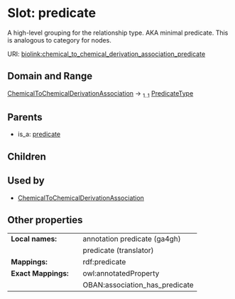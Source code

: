 
# Slot: predicate


A high-level grouping for the relationship type. AKA minimal predicate. This is analogous to category for nodes.

URI: [biolink:chemical_to_chemical_derivation_association_predicate](https://w3id.org/biolink/chemical_to_chemical_derivation_association_predicate)


## Domain and Range

[ChemicalToChemicalDerivationAssociation](ChemicalToChemicalDerivationAssociation.md) &#8594;  <sub>1..1</sub> [PredicateType](types/PredicateType.md)

## Parents

 *  is_a: [predicate](predicate.md)

## Children


## Used by

 * [ChemicalToChemicalDerivationAssociation](ChemicalToChemicalDerivationAssociation.md)

## Other properties

|  |  |  |
| --- | --- | --- |
| **Local names:** | | annotation predicate (ga4gh) |
|  | | predicate (translator) |
| **Mappings:** | | rdf:predicate |
| **Exact Mappings:** | | owl:annotatedProperty |
|  | | OBAN:association_has_predicate |

